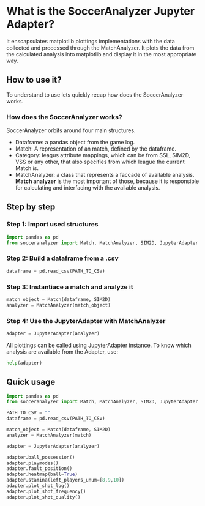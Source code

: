 # What is the SoccerAnalyzer Jupyter Adapter?

It enscapsulates matplotlib plottings implementations with the data collected and processed through the MatchAnalyzer. It plots the data from the calculated analysis into matplotlib and display it in the most appropriate way. 

## How to use it?
To understand to use lets quickly recap how does the SoccerAnalyzer works.

### How does the SoccerAnalyzer works?
SoccerAnalyzer orbits around four main structures.
- Dataframe: a pandas object from the game log.
- Match: A representation of an match, defined by the dataframe.
- Category: leagus attribute mappings, which can be from SSL, SIM2D, VSS or any other, that also specifies from which league the current Match is.
- MatchAnalyzer: a class that represents a faccade of available analysis. 
**Match analyzer** is the most important of those, because it is responsible for calculating and interfacing with the available analysis.

## Step by step
### Step 1: Import used structures
```Python
import pandas as pd
from socceranalyzer import Match, MatchAnalyzer, SIM2D, JupyterAdapter
```

### Step 2: Build a dataframe from a .csv
```Python
dataframe = pd.read_csv(PATH_TO_CSV)
```

### Step 3: Instantiace a match and analyze it
```Python
match_object = Match(dataframe, SIM2D)
analyzer = MatchAnalyzer(match_object)
```

### Step 4: Use the JupyterAdapter with MatchAnalyzer
```Python
adapter = JupyterAdapter(analyzer)
```
All plottings can be called using JupyterAdapter instance. To know which analysis are available from the Adapter, use:
```Python
help(adapter)
```

## Quick usage
```Python
import pandas as pd
from socceranalyzer import Match, MatchAnalyzer, SIM2D, JupyterAdapter

PATH_TO_CSV = ""
dataframe = pd.read_csv(PATH_TO_CSV)

match_object = Match(dataframe, SIM2D)
analyzer = MatchAnalyzer(match)

adapter = JupyterAdapter(analyzer)

adapter.ball_possession()
adapter.playmodes()
adapter.fault_position()
adapter.heatmap(ball=True)
adapter.stamina(left_players_unum=[8,9,10])
adapter.plot_shot_log()
adapter.plot_shot_frequency()
adapter.plot_shot_quality()
```